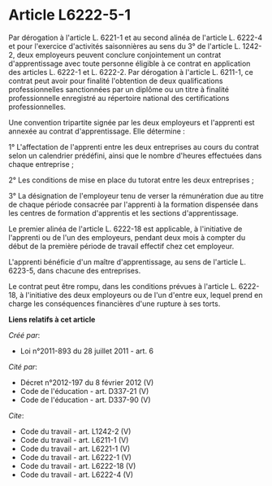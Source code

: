 # Article L6222-5-1

Par dérogation à l'article L. 6221-1 et au second alinéa de l'article L. 6222-4 et pour l'exercice d'activités saisonnières
au sens du 3° de l'article L. 1242-2, deux employeurs peuvent conclure conjointement un contrat d'apprentissage avec toute
personne éligible à ce contrat en application des articles L. 6222-1 et L. 6222-2. Par dérogation à l'article L. 6211-1, ce
contrat peut avoir pour finalité l'obtention de deux qualifications professionnelles sanctionnées par un diplôme ou un titre
à finalité professionnelle enregistré au répertoire national des certifications professionnelles. 

Une convention tripartite signée par les deux employeurs et l'apprenti est annexée au contrat d'apprentissage. Elle
détermine : 

1° L'affectation de l'apprenti entre les deux entreprises au cours du contrat selon un calendrier prédéfini, ainsi que le
nombre d'heures effectuées dans chaque entreprise ; 

2° Les conditions de mise en place du tutorat entre les deux entreprises ; 

3° La désignation de l'employeur tenu de verser la rémunération due au titre de chaque période consacrée par l'apprenti à la
formation dispensée dans les centres de formation d'apprentis et les sections d'apprentissage. 

Le premier alinéa de l'article L. 6222-18 est applicable, à l'initiative de l'apprenti ou de l'un des employeurs, pendant
deux mois à compter du début de la première période de travail effectif chez cet employeur. 

L'apprenti bénéficie d'un maître d'apprentissage, au sens de l'article L. 6223-5, dans chacune des entreprises. 

Le contrat peut être rompu, dans les conditions prévues à l'article L. 6222-18, à l'initiative des deux employeurs ou de l'un
d'entre eux, lequel prend en charge les conséquences financières d'une rupture à ses torts.

**Liens relatifs à cet article**

_Créé par_:

  - Loi n°2011-893 du 28 juillet 2011 - art. 6

_Cité par_:

  - Décret n°2012-197 du 8 février 2012 (V)
  - Code de l'éducation - art. D337-21 (V)
  - Code de l'éducation - art. D337-90 (V)

_Cite_:

  - Code du travail - art. L1242-2 (V)
  - Code du travail - art. L6211-1 (V)
  - Code du travail - art. L6221-1 (V)
  - Code du travail - art. L6222-1 (V)
  - Code du travail - art. L6222-18 (V)
  - Code du travail - art. L6222-4 (V)
